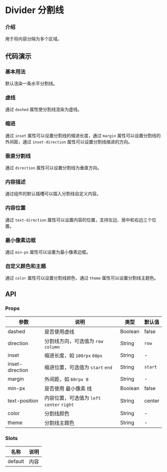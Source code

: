 # Divider 分割线

### 介绍
    
用于将内容分隔为多个区域。

<!--@include: ./tips/introduce.md-->

<TipsIntroduce />

## 代码演示

### 基本用法

默认渲染一条水平分割线。

<show-code com-type="divider" com-show-type="base" />

### 虚线

通过 `dashed` 属性使分割线渲染为虚线。

<show-code com-type="divider" com-show-type="dashed" />

### 缩进

通过 `inset` 属性可以设置分割线的缩进长度，通过 `margin` 属性可以设置分割线的外间距，通过 `inset-direction` 属性可以设置分割线缩进的方向。

<show-code com-type="divider" com-show-type="inset" />

### 垂直分割线

通过 `direction` 属性可以设置分割线为垂直方向。

<show-code com-type="divider" com-show-type="direction"/>

### 内容描述

通过组件的默认插槽可以插入分割线自定义内容。

<show-code com-type="divider" com-show-type="slot" />

### 内容位置

通过 `text-direction` 属性可以设置内容的位置，支持左边、居中和右边三个位置。

<show-code com-type="divider" com-show-type="text-direction" />

### 最小像素边框

通过 `min-px` 属性可以设置为最小像素边框。

<show-code com-type="divider" com-show-type="min-px" />

### 自定义颜色和主题

通过 `color` 属性可以设置分割线颜色，通过 `theme` 属性可以设置分割线主题色。

<show-code com-type="divider" com-show-type="color-theme" />

## API

### Props

| 参数         | 说明                             | 类型   | 默认值           |
|--------------|----------------------------------|--------|------------------|
| dashed         | 是否使用虚线               | Boolean | false                |
| direction         | 分割线方向，可选值为 `row` `column`               | String | `row`                |
| inset         | 缩进长度，如 `100rpx` `60px`               | String | -                |
| inset-direction         | 缩进位置，可选值为 `start` `end`               | String | `start`                |
| margin         | 外间距，如 `60rpx 0`               | String | -                |
| min-px        | 是否使用 最小像素 线                         | Boolean | false                |
| text-position        | 内容位置，可选值为 `left` `center` `right`                         | String | center                |
| color         | 分割线颜色               | String | -                |
| theme         | 分割线主题色               | String | -                |

### Slots

| 名称 | 说明           | 
|--------|----------------|
| default  | 内容 | 
    